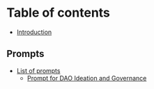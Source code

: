 # Table of contents

* [Introduction](README.md)

## Prompts

* [List of prompts](prompts/prompts-test/README.md)
  * [Prompt for DAO Ideation and Governance](prompts/prompts-test/prompt-for-dao-ideation-and-governance-v2.md)
